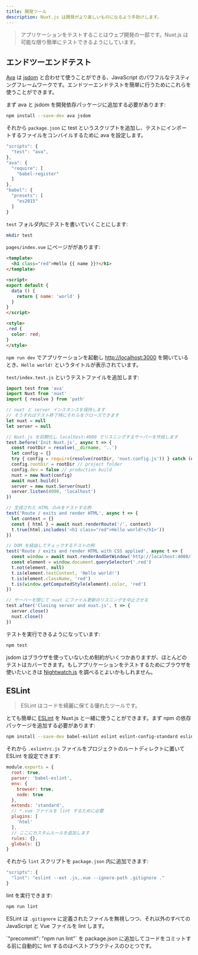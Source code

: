 ```yaml
---
title: 開発ツール
description: Nuxt.js は開発がより楽しいものになるよう手助けします。
---
```


<!-- title: Development Tools -->
<!-- description: Nuxt.js helps you to make your web development enjoyable. -->

<!-- \> Testing your application is part of the web development. Nuxt.js helps you to make it as easy as possible. -->

> アプリケーションをテストすることはウェブ開発の一部です。Nuxt.js は可能な限り簡単にテストできるようにしています。

<!-- ## End-to-End Testing -->

## エンドツーエンドテスト

<!-- [Ava](https://github.com/avajs/ava) is a powerful JavaScript testing framework, mixed with [jsdom](https://github.com/tmpvar/jsdom), we can use them to do end-to-end testing easily. -->

[Ava](https://github.com/avajs/ava) は [jsdom](https://github.com/tmpvar/jsdom) と合わせて使うことができる、JavaScript のパワフルなテスティングフレームワークです。エンドツーエンドテストを簡単に行うためにこれらを使うことができます。

<!-- First, we need to add ava and jsdom as development dependencies: -->

まず ava と jsdom を開発依存パッケージに追加する必要があります:

```bash
npm install --save-dev ava jsdom
```

<!-- And add a test script to our `package.json` and configure ava to compile files that we import into our tests. -->

それから `package.json` に test というスクリプトを追加し、テストにインポートするファイルをコンバイルするために ava を設定します。

```javascript
"scripts": {
  "test": "ava",
},
"ava": {
  "require": [
    "babel-register"
  ]
},
"babel": {
  "presets": [
    "es2015"
  ]
}
```

<!-- We are going to write our tests in the `test` folder: -->

`test` フォルダ内にテストを書いていくことにします:

```bash
mkdir test
```

<!-- Let's says we have a page in `pages/index.vue`: -->

`pages/index.vue` にページががあります:

```html
<template>
  <h1 class="red">Hello {{ name }}!</h1>
</template>

<script>
export default {
  data () {
    return { name: 'world' }
  }
}
</script>

<style>
.red {
  color: red;
}
</style>
```

<!-- When we launch our app with `npm run dev` and open [http://localhost:3000](http://localhost:3000), we can see our red `Hello world!` title. -->

`npm run dev` でアプリケーションを起動し [http://localhost:3000](http://localhost:3000) を開いているとき、`Hello world!` というタイトルが表示されています。

<!-- We add our test file `test/index.test.js`: -->

`test/index.test.js` というテストファイルを追加します:

<!-- ```js -->
<!-- import test from 'ava' -->
<!-- import Nuxt from 'nuxt' -->
<!-- import { resolve } from 'path' -->

<!-- // We keep the nuxt and server instance -->
<!-- // So we can close them at the end of the test -->
<!-- let nuxt = null -->
<!-- let server = null -->

<!-- // Init Nuxt.js and create a server listening on localhost:4000 -->
<!-- test.before('Init Nuxt.js', async t => { -->
<!--   const rootDir = resolve(__dirname, '..') -->
<!--   let config = {} -->
<!--   try { config = require(resolve(rootDir, 'nuxt.config.js')) } catch (e) {} -->
<!--   config.rootDir = rootDir // project folder -->
<!--   config.dev = false // production build -->
<!--   nuxt = new Nuxt(config) -->
<!--   await nuxt.build() -->
<!--   server = new nuxt.Server(nuxt) -->
<!--   server.listen(4000, 'localhost') -->
<!-- }) -->

<!-- // Example of testing only generated html -->
<!-- test('Route / exits and render HTML', async t => { -->
<!--   let context = {} -->
<!--   const { html } = await nuxt.renderRoute('/', context) -->
<!--   t.true(html.includes('<h1 class="red">Hello world!</h1>')) -->
<!-- }) -->

<!-- // Example of testing via dom checking -->
<!-- test('Route / exits and render HTML with CSS applied', async t => { -->
<!--   const window = await nuxt.renderAndGetWindow('http://localhost:4000/') -->
<!--   const element = window.document.querySelector('.red') -->
<!--   t.not(element, null) -->
<!--   t.is(element.textContent, 'Hello world!') -->
<!--   t.is(element.className, 'red') -->
<!--   t.is(window.getComputedStyle(element).color, 'red') -->
<!-- }) -->

<!-- // Close server and ask nuxt to stop listening to file changes -->
<!-- test.after('Closing server and nuxt.js', t => { -->
<!--   server.close() -->
<!--   nuxt.close() -->
<!-- }) -->
<!-- ``` -->

```js
import test from 'ava'
import Nuxt from 'nuxt'
import { resolve } from 'path'

// nuxt と server インスタンスを保持します
// そうすればテスト終了時にそれらをクローズできます
let nuxt = null
let server = null

// Nuxt.js を初期化し localhost:4000 でリスニングするサーバーを作成します
test.before('Init Nuxt.js', async t => {
  const rootDir = resolve(__dirname, '..')
  let config = {}
  try { config = require(resolve(rootDir, 'nuxt.config.js')) } catch (e) {}
  config.rootDir = rootDir // project folder
  config.dev = false // production build
  nuxt = new Nuxt(config)
  await nuxt.build()
  server = new nuxt.Server(nuxt)
  server.listen(4000, 'localhost')
})

// 生成された HTML のみをテストする例
test('Route / exits and render HTML', async t => {
  let context = {}
  const { html } = await nuxt.renderRoute('/', context)
  t.true(html.includes('<h1 class="red">Hello world!</h1>'))
})

// DOM を経由してチェックするテストの例
test('Route / exits and render HTML with CSS applied', async t => {
  const window = await nuxt.renderAndGetWindow('http://localhost:4000/')
  const element = window.document.querySelector('.red')
  t.not(element, null)
  t.is(element.textContent, 'Hello world!')
  t.is(element.className, 'red')
  t.is(window.getComputedStyle(element).color, 'red')
})

// サーバーを閉じて nuxt にファイル更新のリスニングを中止させる
test.after('Closing server and nuxt.js', t => {
  server.close()
  nuxt.close()
})
```

<!-- We can now launch our tests: -->

テストを実行できるようになっています:

```bash
npm test
```

<!-- jsdom has some limitations because it does not use a browser. However, it will cover most of our tests. If you want to use a browser to test your application, you might want to check out [Nightwatch.js](http://nightwatchjs.org). -->

jsdom はブラウザを使っていないため制約がいくつかありますが、ほとんどのテストはカバーできます。もしアプリケーションをテストするためにブラウザを使いたいときは [Nightwatch.js](http://nightwatchjs.org) を調べるとよいかもしれません。

## ESLint

<!-- \> ESLint is a great tool to keep your code clean -->

> ESLint はコードを綺麗に保てる優れたツールです。

<!-- You can add [ESLint](http://eslint.org) pretty easily with nuxt.js, first, you need to add the npm dependencies: -->

とても簡単に [ESLint](http://eslint.org) を Nuxt.js と一緒に使うことができます。まず npm の依存パッケージを追加する必要があります:

```bash
npm install --save-dev babel-eslint eslint eslint-config-standard eslint-plugin-html eslint-plugin-promise eslint-plugin-standard
```

<!-- Then, you can configure ESLint via a `.eslintrc.js` file in your root project directory: -->

それから `.eslintrc.js` ファイルをプロジェクトのルートディレクトに置いて ESLint を設定できます:

<!-- ```js -->
<!-- module.exports = { -->
<!--   root: true, -->
<!--   parser: 'babel-eslint', -->
<!--   env: { -->
<!--     browser: true, -->
<!--     node: true -->
<!--   }, -->
<!--   extends: 'standard', -->
<!--   // required to lint *.vue files -->
<!--   plugins: [ -->
<!--     'html' -->
<!--   ], -->
<!--   // add your custom rules here -->
<!--   rules: {}, -->
<!--   globals: {} -->
<!-- } -->
<!-- ``` -->

```js
module.exports = {
  root: true,
  parser: 'babel-eslint',
  env: {
    browser: true,
    node: true
  },
  extends: 'standard',
  // *.vue ファイルを lint するために必要
  plugins: [
    'html'
  ],
  // ここにカスタムルールを追加します
  rules: {},
  globals: {}
}
```

<!-- Then, you can add a `lint` script in your `package.json`: -->

それから `lint` スクリプトを `package.json` 内に追加できます:

```js
"scripts": {
  "lint": "eslint --ext .js,.vue --ignore-path .gitignore ."
}
```

<!-- You can now launch: -->

lint を実行できます:

```bash
npm run lint
```

<!-- ESLint will lint every of your JavaScript and Vue files while ignoring your ignored files defined in your `.gitignore`. -->

ESLint は `.gitignore` に定義されたファイルを無視しつつ、それ以外のすべての JavaScript と Vue ファイルを lint します。

<!-- <p class="Alert Alert--info">One best practice is to add also `"precommit": "npm run lint"` in your package.json to lint your code automatically before commiting your code.</p> -->

<p class="Alert Alert--info">`"precommit": "npm run lint"` を package.json に追加してコードをコミットする前に自動的に lint するのはベストプラクティスのひとつです。</p>
